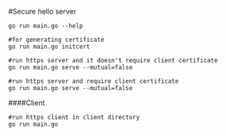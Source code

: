 #Secure hello server

```
go run main.go --help

#for generating certificate
go run main.go initcert

#run https server and it doesn't require client certificate
go run main.go serve --mutual=false

#run https server and require client certificate
go run main.go serve --mutual=false

```

####Client
```apple js
#run https client in client directory
go run main.go

```